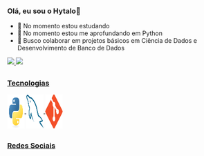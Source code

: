 ### Olá, eu sou o Hytalo👋

- 🔭 No momento estou estudando
- 🌱 No momento estou me aprofundando em Python
- 👯 Busco colaborar em projetos básicos em Ciência de Dados e Desenvolvimento de Banco de Dados

<div>
  <a href="https://github.com/hytalormds">
  <img height="180em" src="https://github-readme-stats.vercel.app/api?username=hytalormds&show_icons=true&theme=dark&include_all_commits=true&count_private=true"/>
  <img height="140em" src="https://github-readme-stats.vercel.app/api/top-langs/?username=hytalormds&layout=compact&langs_count=16&theme=dark"/>
</div>
  
## 
  
### Tecnologias

<div>
  <img align="center" alt="Hytalo-Python" height="80" width="40" src="https://raw.githubusercontent.com/devicons/devicon/master/icons/python/python-original.svg">
  <img align="center" alt="Hytalo-MySql" height="80" width="40" src="https://raw.githubusercontent.com/devicons/devicon/master/icons/mysql/mysql-original.svg">
  <img align="center" alt="Hytalo-Git" height="80" width="40" src="https://raw.githubusercontent.com/devicons/devicon/master/icons/git/git-original.svg">
</div>  

##
  
### Redes Sociais
  

